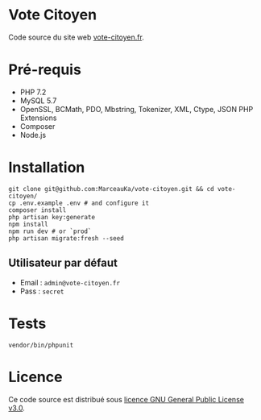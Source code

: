 # Vote Citoyen

Code source du site web [vote-citoyen.fr](https://www.vote-citoyen.fr).

# Pré-requis

- PHP 7.2
- MySQL 5.7
- OpenSSL, BCMath, PDO, Mbstring, Tokenizer, XML, Ctype, JSON PHP Extensions
- Composer
- Node.js

# Installation

```
git clone git@github.com:MarceauKa/vote-citoyen.git && cd vote-citoyen/
cp .env.example .env # and configure it
composer install
php artisan key:generate
npm install
npm run dev # or `prod`
php artisan migrate:fresh --seed
```

## Utilisateur par défaut

- Email : `admin@vote-citoyen.fr`
- Pass : `secret`

# Tests

`vendor/bin/phpunit`

# Licence

Ce code source est distribué sous [licence GNU General Public License v3.0](https://choosealicense.com/licenses/gpl-3.0/#).